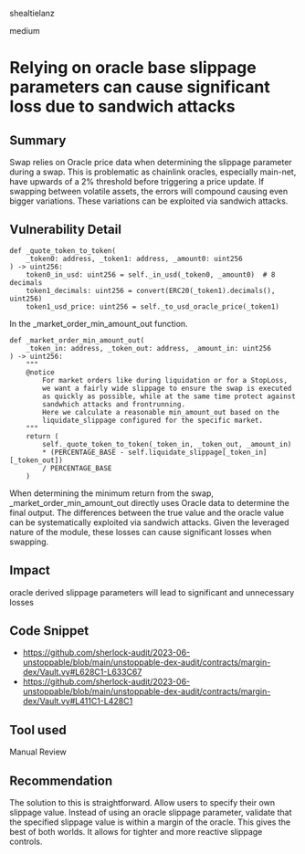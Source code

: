 shealtielanz

medium

# Relying on oracle base slippage parameters can cause significant loss due to sandwich attacks

## Summary
Swap relies on Oracle price data when determining the slippage parameter during a swap. This is problematic as chainlink oracles, especially main-net, have upwards of a 2% threshold before triggering a price update. If swapping between volatile assets, the errors will compound causing even bigger variations. These variations can be exploited via sandwich attacks.
## Vulnerability Detail
```vyper
def _quote_token_to_token(
    _token0: address, _token1: address, _amount0: uint256
) -> uint256:
    token0_in_usd: uint256 = self._in_usd(_token0, _amount0)  # 8 decimals
    token1_decimals: uint256 = convert(ERC20(_token1).decimals(), uint256)
    token1_usd_price: uint256 = self._to_usd_oracle_price(_token1)
```
In the _market_order_min_amount_out function.
```vyper
def _market_order_min_amount_out(
    _token_in: address, _token_out: address, _amount_in: uint256
) -> uint256:
    """
    @notice
        For market orders like during liquidation or for a StopLoss,
        we want a fairly wide slippage to ensure the swap is executed
        as quickly as possible, while at the same time protect against
        sandwhich attacks and frontrunning.
        Here we calculate a reasonable min_amount_out based on the 
        liquidate_slippage configured for the specific market.
    """
    return (
        self._quote_token_to_token(_token_in, _token_out, _amount_in)
        * (PERCENTAGE_BASE - self.liquidate_slippage[_token_in][_token_out])
        / PERCENTAGE_BASE
    )
```

When determining the minimum return from the swap, _market_order_min_amount_out directly uses Oracle data to determine the final output. The differences between the true value and the oracle value can be systematically exploited via sandwich attacks. Given the leveraged nature of the module, these losses can cause significant losses when swapping.
## Impact
oracle derived slippage parameters will lead to significant and unnecessary losses

## Code Snippet
- https://github.com/sherlock-audit/2023-06-unstoppable/blob/main/unstoppable-dex-audit/contracts/margin-dex/Vault.vy#L628C1-L633C67
- https://github.com/sherlock-audit/2023-06-unstoppable/blob/main/unstoppable-dex-audit/contracts/margin-dex/Vault.vy#L411C1-L428C1
## Tool used

Manual Review

## Recommendation
The solution to this is straightforward. Allow users to specify their own slippage value. Instead of using an oracle slippage parameter, validate that the specified slippage value is within a margin of the oracle. This gives the best of both worlds. It allows for tighter and more reactive slippage controls.
